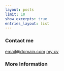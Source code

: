 ```yaml
---
layout: posts
limit: 10
show_excerpts: true
entries_layout: list
---
```



### Contact me

[email@domain.com](mailto:email@domain.com)
[my cv](/documents/So_Young_Lee_cv.pdf)

### More Information




